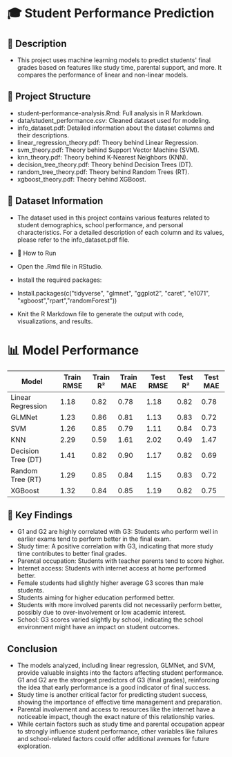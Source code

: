 # 🎓 Student Performance Prediction

## 📝 Description
* This project uses machine learning models to predict students' final grades based on features like study time, parental support, and more. It compares the performance of linear and non-linear models.

## 📁 Project Structure
* student-performance-analysis.Rmd: Full analysis in R Markdown.
* data/student_performance.csv: Cleaned dataset used for modeling.
* info_dataset.pdf: Detailed information about the dataset columns and their descriptions.
* linear_regression_theory.pdf: Theory behind Linear Regression.
* svm_theory.pdf: Theory behind Support Vector Machine (SVM).
* knn_theory.pdf: Theory behind K-Nearest Neighbors (KNN).
* decision_tree_theory.pdf: Theory behind Decision Trees (DT).
* random_tree_theory.pdf: Theory behind Random Trees (RT).
* xgboost_theory.pdf: Theory behind XGBoost.

## 📂 Dataset Information
* The dataset used in this project contains various features related to student demographics, school performance, and personal characteristics. For a detailed description of each column and its values, please refer to the info_dataset.pdf file.

* 🚀 How to Run
* Open the .Rmd file in RStudio.
* Install the required packages:
* Install.packages(c("tidyverse", "glmnet", "ggplot2", "caret", "e1071", "xgboost","rpart","randomForest"))
* Knit the R Markdown file to generate the output with code, visualizations, and results.

# 📊 Model Performance

| Model              | Train RMSE | Train R² | Train MAE | Test RMSE | Test R² | Test MAE |
| ------------------ | ---------- | -------- | --------- | --------- | ------- | -------- |
| Linear Regression  | 1.18       | 0.82     | 0.78      | 1.18      | 0.82    | 0.78     |
| GLMNet             | 1.23       | 0.86     | 0.81      | 1.13      | 0.83    | 0.72     |
| SVM                | 1.26       | 0.85     | 0.79      | 1.11      | 0.84    | 0.73     |
| KNN                | 2.29       | 0.59     | 1.61      | 2.02      | 0.49    | 1.47     |
| Decision Tree (DT) | 1.41       | 0.82     | 0.90      | 1.17      | 0.82    | 0.69     |
| Random Tree (RT)   | 1.29       | 0.85     | 0.84      | 1.15      | 0.83    | 0.72     |
| XGBoost            | 1.32       | 0.84     | 0.85      | 1.19      | 0.82    | 0.75     |

## 📌 Key Findings
* G1 and G2 are highly correlated with G3: Students who perform well in earlier exams tend to perform better in the final exam.
* Study time: A positive correlation with G3, indicating that more study time contributes to better final grades.
* Parental occupation: Students with teacher parents tend to score higher.
* Internet access: Students with internet access at home performed better.
* Female students had slightly higher average G3 scores than male students.
* Students aiming for higher education performed better.
* Students with more involved parents did not necessarily perform better, possibly due to over-involvement or low academic interest.
* School: G3 scores varied slightly by school, indicating the school environment might have an impact on student outcomes.

##  Conclusion
* The models analyzed, including linear regression, GLMNet, and SVM, provide valuable insights into the factors affecting student performance. G1 and G2 are the strongest predictors of G3 (final grades), reinforcing the idea that early performance is a good indicator of final success.
* Study time is another critical factor for predicting student success, showing the importance of effective time management and preparation.
* Parental involvement and access to resources like the internet have a noticeable impact, though the exact nature of this relationship varies.
* While certain factors such as study time and parental occupation appear to strongly influence student performance, other variables like failures and school-related factors could offer additional avenues for future exploration.